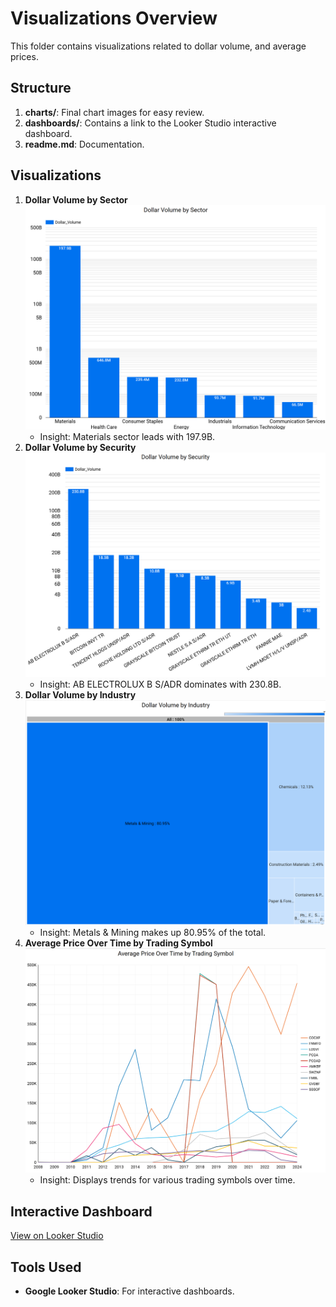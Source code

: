 # Visualizations Overview

This folder contains visualizations related to dollar volume, and average prices.

## Structure
1. **charts/**: Final chart images for easy review.
2. **dashboards/**: Contains a link to the Looker Studio interactive dashboard.
3. **readme.md**: Documentation.

## Visualizations
1. **Dollar Volume by Sector**
   ![Dollar Volume By Sector](charts/BarChart_DollarVolumeBySector.png)
   - Insight: Materials sector leads with 197.9B.
2. **Dollar Volume by Security**
   ![Dollar Volume by Security](charts/BarChart_DollarVolumeBySecurity.png)
   - Insight: AB ELECTROLUX B S/ADR dominates with 230.8B.
3. **Dollar Volume by Industry**
   ![Dollar Volume by Industry](charts/TreeMap_DollarVolumeByIndustry.png)
   - Insight: Metals & Mining makes up 80.95% of the total.
4. **Average Price Over Time by Trading Symbol**
   ![Average Price Over Time](charts/TimeSeriesLineGraph_AveragePriceOverTimeByTradingSymbol.png)
   - Insight: Displays trends for various trading symbols over time.

## Interactive Dashboard
[View on Looker Studio](https://lookerstudio.google.com/reporting/a45c370d-5933-4161-8707-0b5132dee9e3)

## Tools Used
- **Google Looker Studio**: For interactive dashboards.
